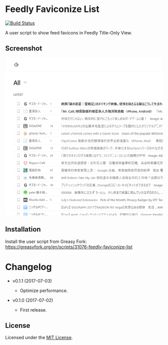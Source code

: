 # Feedly Faviconize List

[![Build Status](https://travis-ci.org/jmlntw/feedly-faviconize-list.svg?branch=master)](https://travis-ci.org/jmlntw/feedly-faviconize-list)

A user script to show feed favicons in Feedly Title-Only View.

## Screenshot

![Screenshot](screenshot.png)

## Installation

Install the user script from Greasy Fork:
<https://greasyfork.org/en/scripts/31076-feedly-faviconize-list>

# Changelog

* v0.1.1 (2017-07-03)
  * Optimize performance.

* v0.1.0 (2017-07-02)
  * First release.

## License

Licensed under the [MIT License](LICENSE.md).
